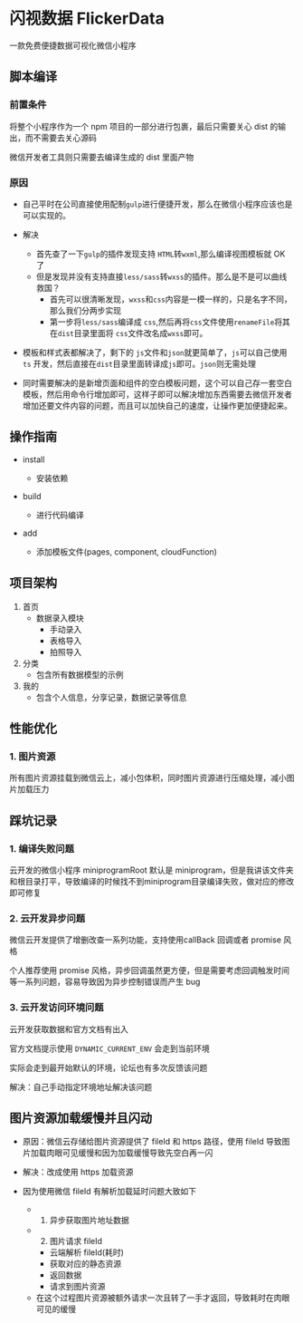# 闪视数据 FlickerData
一款免费便捷数据可视化微信小程序

## 脚本编译

### 前置条件
将整个小程序作为一个 npm 项目的一部分进行包裹，最后只需要关心 dist 的输出，而不需要去关心源码

微信开发者工具则只需要去编译生成的 dist 里面产物

### 原因
- 自己平时在公司直接使用配制`gulp`进行便捷开发，那么在微信小程序应该也是可以实现的。
- 解决
    - 首先查了一下`gulp`的插件发现支持 `HTML`转`wxml`,那么编译视图模板就 OK 了
    - 但是发现并没有支持直接`less/sass`转`wxss`的插件。那么是不是可以曲线救国？
        - 首先可以很清晰发现，`wxss`和`css`内容是一模一样的，只是名字不同，那么我们分两步实现
        - 第一步将`less/sass`编译成 `css`,然后再将`css`文件使用`renameFile`将其在`dist`目录里面将 `css`文件改名成`wxss`即可。

- 模板和样式表都解决了，剩下的 `js`文件和`json`就更简单了，`js`可以自己使用 `ts` 开发，然后直接在`dist`目录里面转译成`js`即可。`json`则无需处理

- 同时需要解决的是新增页面和组件的空白模板问题，这个可以自己存一套空白模板，然后用命令行增加即可，这样子即可以解决增加东西需要去微信开发者增加还要文件内容的问题，而且可以加快自己的速度，让操作更加便捷起来。

## 操作指南

- install
    - 安装依赖

- build
    - 进行代码编译

- add
    - 添加模板文件(pages, component, cloudFunction)

## 项目架构

1. 首页
    - 数据录入模块
        - 手动录入
        - 表格导入
        - 拍照导入
2. 分类
    - 包含所有数据模型的示例
3. 我的
    - 包含个人信息，分享记录，数据记录等信息

## 性能优化
### 1. 图片资源
所有图片资源挂载到微信云上，减小包体积，同时图片资源进行压缩处理，减小图片加载压力

## 踩坑记录

### 1. 编译失败问题
云开发的微信小程序 miniprogramRoot 默认是 miniprogram，但是我讲该文件夹和根目录打平，导致编译的时候找不到miniprogram目录编译失败，做对应的修改即可修复

### 2. 云开发异步问题
微信云开发提供了增删改查一系列功能，支持使用callBack 回调或者 promise 风格

个人推荐使用 promise 风格，异步回调虽然更方便，但是需要考虑回调触发时间等一系列问题，容易导致因为异步控制错误而产生 bug

### 3. 云开发访问环境问题
云开发获取数据和官方文档有出入

官方文档提示使用 `DYNAMIC_CURRENT_ENV` 会走到当前环境

实际会走到最开始默认的环境，论坛也有多次反馈该问题

解决：自己手动指定环境地址解决该问题

## 图片资源加载缓慢并且闪动

- 原因：微信云存储给图片资源提供了 fileId 和 https 路径，使用 fileId 导致图片加载肉眼可见缓慢和因为加载缓慢导致先空白再一闪

- 解决：改成使用 https 加载资源
- 因为使用微信 fileId 有解析加载延时问题大致如下
    - 1. 异步获取图片地址数据
    - 2. 图片请求 fileId
        - 云端解析 fileId(耗时)
        - 获取对应的静态资源
        - 返回数据
        - 请求到图片资源
    - 在这个过程图片资源被额外请求一次且转了一手才返回，导致耗时在肉眼可见的缓慢